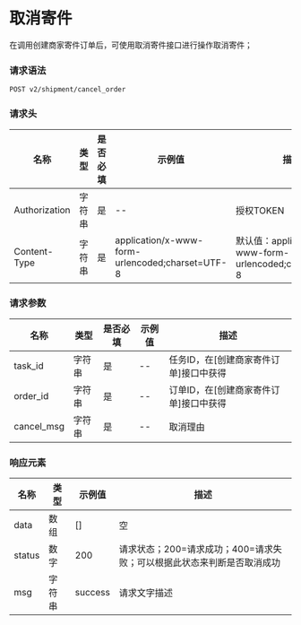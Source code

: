 # 取消寄件

在调用创建商家寄件订单后，可使用取消寄件接口进行操作取消寄件；

### 请求语法

```
POST v2/shipment/cancel_order
```

### 请求头

| 名称 | 类型|是否必填 |示例值| 描述|
|---|---|---|---|---|
| Authorization | 字符串|是|--| 授权TOKEN |
| Content-Type | 字符串|是|application/x-www-form-urlencoded;charset=UTF-8| 默认值：application/x-www-form-urlencoded;charset=UTF-8 |

### 请求参数

| 名称 | 类型|是否必填 |示例值| 描述|
|---|---|---|---|---|
| task_id | 字符串|是|--| 任务ID，在[创建商家寄件订单]接口中获得 |
| order_id | 字符串|是|--| 订单ID，在[创建商家寄件订单]接口中获得|
| cancel_msg | 字符串|是|--| 取消理由 |

### 响应元素

| 名称 | 类型 |示例值| 描述|
|---|---|---|---| 
| data | 数组|[]| 空 |
| status | 数字|200| 请求状态；200=请求成功；400=请求失败；可以根据此状态来判断是否取消成功 |
| msg | 字符串|success| 请求文字描述 |
